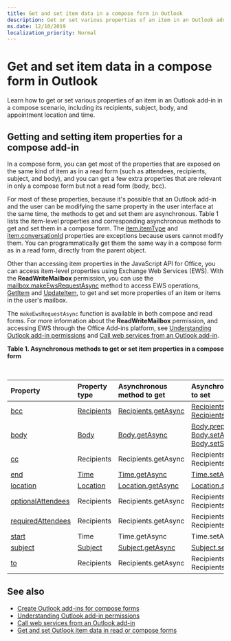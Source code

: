 ```yaml
---
title: Get and set item data in a compose form in Outlook
description: Get or set various properties of an item in an Outlook add-in in a compose scenario, including its recipients, subject, body, and appointment location and time.
ms.date: 12/10/2019
localization_priority: Normal
---
```


# Get and set item data in a compose form in Outlook

Learn how to get or set various properties of an item in an Outlook add-in in a compose scenario, including its recipients, subject, body, and appointment location and time.

## Getting and setting item properties for a compose add-in

In a compose form, you can get most of the properties that are exposed on the same kind of item as in a read form (such as attendees, recipients, subject, and body), and you can get a few extra properties that are relevant in only a compose form but not a read form (body, bcc).

For most of these properties, because it's possible that an Outlook add-in and the user can be modifying the same property in the user interface at the same time, the methods to get and set them are asynchronous. Table 1 lists the item-level properties and corresponding asynchronous methods to get and set them in a compose form. The  [item.itemType](../reference/objectmodel/preview-requirement-set/office.context.mailbox.item.md#properties) and [item.conversationId](../reference/objectmodel/preview-requirement-set/office.context.mailbox.item.md#properties) properties are exceptions because users cannot modify them. You can programmatically get them the same way in a compose form as in a read form, directly from the parent object.

Other than accessing item properties in the JavaScript API for Office, you can access item-level properties using Exchange Web Services (EWS). With the **ReadWriteMailbox** permission, you can use the [mailbox.makeEwsRequestAsync](../reference/objectmodel/preview-requirement-set/office.context.mailbox.md#methods) method to access EWS operations, [GetItem](/exchange/client-developer/web-service-reference/getitem-operation) and [UpdateItem](/exchange/client-developer/web-service-reference/updateitem-operation), to get and set more properties of an item or items in the user's mailbox.

The `makeEwsRequestAsync` function is available in both compose and read forms. For more information about the **ReadWriteMailbox** permission, and accessing EWS through the Office Add-ins platform, see [Understanding Outlook add-in permissions](understanding-outlook-add-in-permissions.md) and [Call web services from an Outlook add-in](web-services.md).

**Table 1. Asynchronous methods to get or set item properties in a compose form**

<br/>

| Property | Property type | Asynchronous method to get | Asynchronous method(s) to set |
|:-----|:-----|:-----|:-----|
|[bcc](../reference/objectmodel/preview-requirement-set/office.context.mailbox.item.md#properties)|[Recipients](/javascript/api/outlook/office.Recipients)|[Recipients.getAsync](/javascript/api/outlook/office.Recipients#getasync-options--callback-)|[Recipients.addAsync](/javascript/api/outlook/office.Recipients#addasync-recipients--options--callback-), [Recipients.setAsync](/javascript/api/outlook/office.Recipients#setasync-recipients--options--callback-)|
|[body](../reference/objectmodel/preview-requirement-set/office.context.mailbox.item.md#properties)|[Body](/javascript/api/outlook/office.Body)|[Body.getAsync](/javascript/api/outlook/office.Body#getasync-coerciontype--options--callback-)|[Body.prependAsync](/javascript/api/outlook/office.Body#prependasync-data--options--callback-), [Body.setAsync](/javascript/api/outlook/office.Body#setasync-data--options--callback-), [Body.setSelectedDataAsync](/javascript/api/outlook/office.Body#setselecteddataasync-data--options--callback-)|
|[cc](../reference/objectmodel/preview-requirement-set/office.context.mailbox.item.md#properties)|Recipients|Recipients.getAsync|Recipients.addAsync Recipients.setAsync|
|[end](../reference/objectmodel/preview-requirement-set/office.context.mailbox.item.md#properties)|[Time](/javascript/api/outlook/office.Time)|[Time.getAsync](/javascript/api/outlook/office.Time#getasync-options--callback-)|[Time.setAsync](/javascript/api/outlook/office.Time#setasync-datetime--options--callback-)|
|[location](../reference/objectmodel/preview-requirement-set/office.context.mailbox.item.md#properties)|[Location](/javascript/api/outlook/office.Location)|[Location.getAsync](/javascript/api/outlook/office.Location#getasync-options--callback-)|[Location.setAsync](/javascript/api/outlook/office.Location#setasync-location--options--callback-)|
|[optionalAttendees](../reference/objectmodel/preview-requirement-set/office.context.mailbox.item.md#properties)|Recipients|Recipients.getAsync|Recipients.addAsync Recipients.setAsync|
|[requiredAttendees](../reference/objectmodel/preview-requirement-set/office.context.mailbox.item.md#properties)|Recipients|Recipients.getAsync|Recipients.addAsync Recipients.setAsync|
|[start](../reference/objectmodel/preview-requirement-set/office.context.mailbox.item.md#properties)|Time|Time.getAsync|Time.setAsync|
|[subject](../reference/objectmodel/preview-requirement-set/office.context.mailbox.item.md#properties)|[Subject](/javascript/api/outlook/office.Subject)|[Subject.getAsync](/javascript/api/outlook/office.Subject#getasync-options--callback-)|[Subject.setAsync](/javascript/api/outlook/office.Subject#setasync-subject--options--callback-)|
|[to](../reference/objectmodel/preview-requirement-set/office.context.mailbox.item.md#properties)|Recipients|Recipients.getAsync|Recipients.addAsync Recipients.setAsync|

## See also

- [Create Outlook add-ins for compose forms](compose-scenario.md)
- [Understanding Outlook add-in permissions](understanding-outlook-add-in-permissions.md)
- [Call web services from an Outlook add-in](web-services.md)
- [Get and set Outlook item data in read or compose forms](item-data.md)
